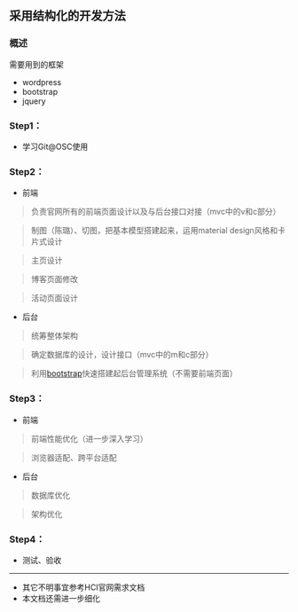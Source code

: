 ## 采用结构化的开发方法

### 概述
需要用到的框架

+ wordpress
+ bootstrap
+ jquery

### Step1：
+ 学习Git@OSC使用

### Step2：
+ 前端
> 负责官网所有的前端页面设计以及与后台接口对接（mvc中的v和c部分）

> 制图（陈璐）、切图，把基本模型搭建起来，运用material design风格和卡片式设计

> 主页设计

> 博客页面修改

> 活动页面设计

+ 后台
> 统筹整体架构

> 确定数据库的设计，设计接口（mvc中的m和c部分）

> 利用[bootstrap](http://www.bootcss.com/)快速搭建起后台管理系统（不需要前端页面）

### Step3：
+ 前端
> 前端性能优化（进一步深入学习）

> 浏览器适配、跨平台适配

+ 后台
> 数据库优化

> 架构优化

### Step4：
+ 测试、验收

----------
+ 其它不明事宜参考HCI官网需求文档
+ 本文档还需进一步细化 